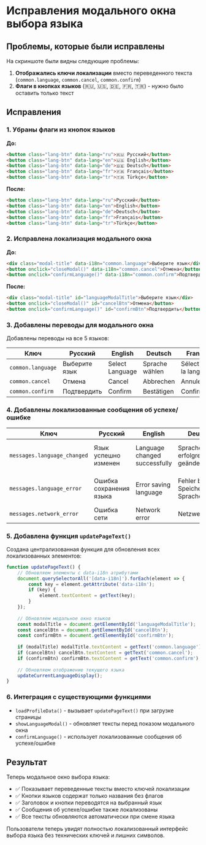 # Исправления модального окна выбора языка

## Проблемы, которые были исправлены

На скриншоте были видны следующие проблемы:
1. **Отображались ключи локализации** вместо переведенного текста (`common.language`, `common.cancel`, `common.confirm`)
2. **Флаги в кнопках языков** (🇷🇺, 🇺🇸, 🇩🇪, 🇫🇷, 🇹🇷) - нужно было оставить только текст

## Исправления

### 1. Убраны флаги из кнопок языков

**До:**
```html
<button class="lang-btn" data-lang="ru">🇷🇺 Русский</button>
<button class="lang-btn" data-lang="en">🇺🇸 English</button>
<button class="lang-btn" data-lang="de">🇩🇪 Deutsch</button>
<button class="lang-btn" data-lang="fr">🇫🇷 Français</button>
<button class="lang-btn" data-lang="tr">🇹🇷 Türkçe</button>
```

**После:**
```html
<button class="lang-btn" data-lang="ru">Русский</button>
<button class="lang-btn" data-lang="en">English</button>
<button class="lang-btn" data-lang="de">Deutsch</button>
<button class="lang-btn" data-lang="fr">Français</button>
<button class="lang-btn" data-lang="tr">Türkçe</button>
```

### 2. Исправлена локализация модального окна

**До:**
```html
<div class="modal-title" data-i18n="common.language">Выберите язык</div>
<button onclick="closeModal()" data-i18n="common.cancel">Отмена</button>
<button onclick="confirmLanguage()" data-i18n="common.confirm">Подтвердить</button>
```

**После:**
```html
<div class="modal-title" id="languageModalTitle">Выберите язык</div>
<button onclick="closeModal()" id="cancelBtn">Отмена</button>
<button onclick="confirmLanguage()" id="confirmBtn">Подтвердить</button>
```

### 3. Добавлены переводы для модального окна

Добавлены переводы на все 5 языков:

| Ключ | Русский | English | Deutsch | Français | Türkçe |
|------|---------|---------|---------|----------|--------|
| `common.language` | Выберите язык | Select Language | Sprache wählen | Sélectionner la langue | Dil seçin |
| `common.cancel` | Отмена | Cancel | Abbrechen | Annuler | İptal |
| `common.confirm` | Подтвердить | Confirm | Bestätigen | Confirmer | Onayla |

### 4. Добавлены локализованные сообщения об успехе/ошибке

| Ключ | Русский | English | Deutsch | Français | Türkçe |
|------|---------|---------|---------|----------|--------|
| `messages.language_changed` | Язык успешно изменен | Language changed successfully | Sprache erfolgreich geändert | Langue changée avec succès | Dil başarıyla değiştirildi |
| `messages.language_error` | Ошибка сохранения языка | Error saving language | Fehler beim Speichern der Sprache | Erreur de sauvegarde de la langue | Dil kaydetme hatası |
| `messages.network_error` | Ошибка сети | Network error | Netzwerkfehler | Erreur réseau | Ağ hatası |

### 5. Добавлена функция `updatePageText()`

Создана централизованная функция для обновления всех локализованных элементов:

```javascript
function updatePageText() {
    // Обновляем элементы с data-i18n атрибутами
    document.querySelectorAll('[data-i18n]').forEach(element => {
        const key = element.getAttribute('data-i18n');
        if (key) {
            element.textContent = getText(key);
        }
    });
    
    // Обновляем модальное окно языков
    const modalTitle = document.getElementById('languageModalTitle');
    const cancelBtn = document.getElementById('cancelBtn');
    const confirmBtn = document.getElementById('confirmBtn');
    
    if (modalTitle) modalTitle.textContent = getText('common.language');
    if (cancelBtn) cancelBtn.textContent = getText('common.cancel');
    if (confirmBtn) confirmBtn.textContent = getText('common.confirm');
    
    // Обновляем отображение текущего языка
    updateCurrentLanguageDisplay();
}
```

### 6. Интеграция с существующими функциями

- `loadProfileData()` - вызывает `updatePageText()` при загрузке страницы
- `showLanguageModal()` - обновляет тексты перед показом модального окна
- `confirmLanguage()` - использует локализованные сообщения об успехе/ошибке

## Результат

Теперь модальное окно выбора языка:
- ✅ Показывает переведенные тексты вместо ключей локализации
- ✅ Кнопки языков содержат только названия без флагов
- ✅ Заголовок и кнопки переводятся на выбранный язык
- ✅ Сообщения об успехе/ошибке также локализованы
- ✅ Все тексты обновляются автоматически при смене языка

Пользователи теперь увидят полностью локализованный интерфейс выбора языка без технических ключей и лишних символов.
